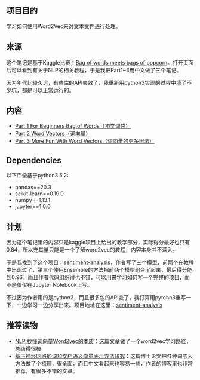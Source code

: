 ## 项目目的

学习如何使用Word2Vec来对文本文件进行处理。

## 来源

这个笔记是基于Kaggle比赛：[Bag of words meets bags of popcorn](https://www.kaggle.com/c/word2vec-nlp-tutorial)。打开页面后可以看到有关于NLP的相关教程，于是我把Part1~3用中文做了三个笔记。

因为年代比较久远，有些库的API失效了，我重新用python3实现的过程中填了不少坑，都是可以正常运行的。

## 内容

- [Part 1 For Beginners Bag of Words（初学词袋）](http://nbviewer.jupyter.org/github/BrambleXu/word2vec-movies/blob/master/Part%201%20For%20Beginners%20Bag%20of%20Words%EF%BC%88%E5%88%9D%E5%AD%A6%E8%AF%8D%E8%A2%8B%EF%BC%89.ipynb)
- [Part 2 Word Vectors（词向量）](http://nbviewer.jupyter.org/github/BrambleXu/word2vec-movies/blob/master/Part%202%20Word%20Vectors%EF%BC%88%E8%AF%8D%E5%90%91%E9%87%8F%EF%BC%89.ipynb)
- [ Part 3 More Fun With Word Vectors（词向量的更多用法）](http://nbviewer.jupyter.org/github/BrambleXu/word2vec-movies/blob/master/Part%203%20More%20Fun%20With%20Word%20Vectors%EF%BC%88%E8%AF%8D%E5%90%91%E9%87%8F%E7%9A%84%E6%9B%B4%E5%A4%9A%E7%94%A8%E6%B3%95%EF%BC%89.ipynb)

## Dependencies

以下库全基于python3.5.2:

- pandas==20.3
- scikit-learn==0.19.0
- numpy==1.13.1
- jupyter==1.0.0

## 计划

因为这个笔记里的内容只是kaggle项目上给出的教学部分，实际得分最好也只有0.84，所以充其量只能是一个了解word2vec的教程，内容本身并不深入。

于是我找到了这个项目：[sentiment-analysis](https://github.com/pangolulu/sentiment-analysis)，作者写了三个模型，前两个在教程中出现过了，第三个使用Ensemble的方法把前两个模型组合了起来，最后得分能到0.96。而且作者代码组织得也不错，可以用来学习如何写一个完整的项目，而不是仅仅在Jupyter Notebook上写。

不过因为作者用的是python2，而且很多包的API变了，我打算用pytohn3重写一下，一边学习一边分享出来。项目地址在这里：[sentiment-analysis](https://github.com/BrambleXu/sentiment-analysis)

## 推荐读物

- [ NLP 秒懂词向量Word2vec的本质](https://zhuanlan.zhihu.com/p/26306795)：这篇文章做了一个word2vec学习路径，总结得很棒
- [基于神经网络的词和文档语义向量表示方法研究](http://licstar.net/archives/687)：这篇博士论文把各种词嵌入方法做了个梳理，很全面，而且中文看起来也容易一些，作者的博客里也非常推荐，有很多不错的文章。
